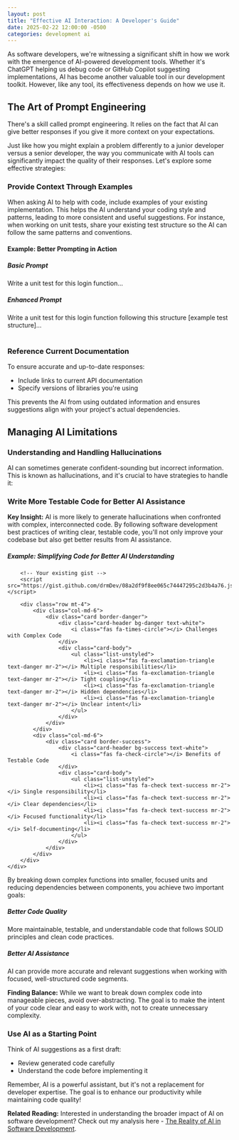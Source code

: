 ```yaml
---
layout: post
title: "Effective AI Interaction: A Developer's Guide"
date: 2025-02-22 12:00:00 -0500
categories: development ai
---
```


<div class="text-center mb-4">
    <i class="fas fa-robot fa-4x text-info"></i>
    <i class="fas fa-plus fa-2x mx-3"></i>
    <i class="fas fa-code fa-4x text-warning"></i>
</div>

<p class="lead">
    As software developers, we're witnessing a significant shift in how we work with the emergence of AI-powered development tools. Whether it's ChatGPT helping us debug code or GitHub Copilot suggesting implementations, AI has become another valuable tool in our development toolkit. However, like any tool, its effectiveness depends on how we use it.
</p>

<!--more-->

<h2><i class="fas fa-lightbulb"></i> The Art of Prompt Engineering</h2>

<div class="alert alert-info" role="alert">
    <i class="fas fa-info-circle"></i> There's a skill called prompt engineering. It relies on the fact that AI can give better responses if you give it more context on your expectations.
</div>

<p class="lead">
    Just like how you might explain a problem differently to a junior developer versus a senior developer, the way you communicate with AI tools can significantly impact the quality of their responses. Let's explore some effective strategies:
</p>

<h3><i class="fas fa-code-branch"></i> Provide Context Through Examples</h3>
<p>When asking AI to help with code, include examples of your existing implementation. This helps the AI understand your coding style and patterns, leading to more consistent and useful suggestions. For instance, when working on unit tests, share your existing test structure so the AI can follow the same patterns and conventions.</p>

<div class="card mt-4">
    <div class="card-header bg-primary text-white">
        <h4 class="mb-0"><i class="fas fa-code"></i> Example: Better Prompting in Action</h4>
    </div>
    <div class="card-body">
        <div class="row">
            <div class="col-md-6">
                <h5 class="text-danger"><i class="fas fa-times-circle"></i> Basic Prompt</h5>
                <div class="prompt-example basic-prompt">
                    Write a unit test for this login function...
                </div>
            </div>
            <div class="col-md-6">
                <h5 class="text-success"><i class="fas fa-check-circle"></i> Enhanced Prompt</h5>
                <div class="prompt-example enhanced-prompt">
                    Write a unit test for this login function following this structure
                    [example test structure]...
                </div>
            </div>
        </div>
    </div>
</div>

<br>
<h3><i class="fas fa-book"></i> Reference Current Documentation</h3>
<p>To ensure accurate and up-to-date responses:</p>
<ul class="bullet-list">
    <li>Include links to current API documentation</li>
    <li>Specify versions of libraries you're using</li>
</ul>

<p>This prevents the AI from using outdated information and ensures suggestions align with your project's actual dependencies.</p>

<h2><i class="fas fa-exclamation-triangle"></i> Managing AI Limitations</h2>

<h3><i class="fas fa-random"></i> Understanding and Handling Hallucinations</h3>
<p>AI can sometimes generate confident-sounding but incorrect information. This is known as hallucinations, and it's crucial to have strategies to handle it:</p>

<h3><i class="fas fa-vial"></i> Write More Testable Code for Better AI Assistance</h3>

<div class="alert alert-info" role="alert">
    <i class="fas fa-lightbulb"></i> <strong>Key Insight:</strong> 
    AI is more likely to generate hallucinations when confronted with complex, interconnected code. By following software development best practices of writing clear, testable code, you'll not only improve your codebase but also get better results from AI assistance.
</div>

<div class="card mb-4">
    <div class="card-body">
        <h5 class="card-title"><i class="fas fa-code"></i> Example: Simplifying Code for Better AI Understanding</h5>
        
        <!-- Your existing gist -->
        <script src="https://gist.github.com/drmDev/08a2df9f8ee065c74447295c2d3b4a76.js"></script>

        <div class="row mt-4">
            <div class="col-md-6">
                <div class="card border-danger">
                    <div class="card-header bg-danger text-white">
                        <i class="fas fa-times-circle"></i> Challenges with Complex Code
                    </div>
                    <div class="card-body">
                        <ul class="list-unstyled">
                            <li><i class="fas fa-exclamation-triangle text-danger mr-2"></i> Multiple responsibilities</li>
                            <li><i class="fas fa-exclamation-triangle text-danger mr-2"></i> Tight coupling</li>
                            <li><i class="fas fa-exclamation-triangle text-danger mr-2"></i> Hidden dependencies</li>
                            <li><i class="fas fa-exclamation-triangle text-danger mr-2"></i> Unclear intent</li>
                        </ul>
                    </div>
                </div>
            </div>
            <div class="col-md-6">
                <div class="card border-success">
                    <div class="card-header bg-success text-white">
                        <i class="fas fa-check-circle"></i> Benefits of Testable Code
                    </div>
                    <div class="card-body">
                        <ul class="list-unstyled">
                            <li><i class="fas fa-check text-success mr-2"></i> Single responsibility</li>
                            <li><i class="fas fa-check text-success mr-2"></i> Clear dependencies</li>
                            <li><i class="fas fa-check text-success mr-2"></i> Focused functionality</li>
                            <li><i class="fas fa-check text-success mr-2"></i> Self-documenting</li>
                        </ul>
                    </div>
                </div>
            </div>
        </div>
    </div>
</div>

<p class="text-justify">
    By breaking down complex functions into smaller, focused units and reducing dependencies between components, you achieve two important goals:
</p>

<div class="row mb-4">
    <div class="col-md-6">
        <div class="card h-100">
            <div class="card-body">
                <h5 class="card-title"><i class="fas fa-code-branch"></i> Better Code Quality</h5>
                <p class="card-text">
                    More maintainable, testable, and understandable code that follows SOLID principles and clean code practices.
                </p>
            </div>
        </div>
    </div>
    <div class="col-md-6">
        <div class="card h-100">
            <div class="card-body">
                <h5 class="card-title"><i class="fas fa-robot"></i> Better AI Assistance</h5>
                <p class="card-text">
                    AI can provide more accurate and relevant suggestions when working with focused, well-structured code segments.
                </p>
            </div>
        </div>
    </div>
</div>

<div class="alert alert-warning" role="alert">
    <i class="fas fa-balance-scale"></i> <strong>Finding Balance:</strong> 
    While we want to break down complex code into manageable pieces, avoid over-abstracting. The goal is to make the intent of your code clear and easy to work with, not to create unnecessary complexity.
</div>

<h3 class="section-heading"><i class="fas fa-pencil-alt"></i> Use AI as a Starting Point</h3>

<p>Think of AI suggestions as a first draft:</p>
<ul class="bullet-list">
    <li>Review generated code carefully</li>
    <li>Understand the code before implementing it</li>
</ul>

<div class="text-center my-4">
    <i class="fas fa-robot fa-3x text-info"></i>
    <i class="fas fa-arrow-right fa-2x mx-3"></i>
    <i class="fas fa-check-circle fa-3x text-success"></i>
</div>

<p class="text-justify">
    Remember, AI is a powerful assistant, but it's not a replacement for developer expertise. The goal is to enhance our productivity while maintaining code quality!
</p>

<div class="alert alert-info mt-4">
    <i class="fas fa-link"></i> <strong>Related Reading:</strong> 
    Interested in understanding the broader impact of AI on software development? Check out my analysis here -  
    <a href="/insights/2025/02/24/reality-ai-software-dev/" class="alert-link">The Reality of AI in Software Development</a>.
</div>